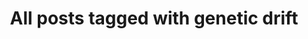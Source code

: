---
layout: tag
title: "All posts tagged with genetic drift"
permalink: /weblog/tags/genetic-drift/
taxonomy: genetic drift
---
